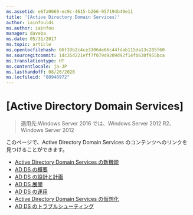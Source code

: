 ```yaml
---
ms.assetid: e6fa9069-ec9c-4615-b266-957194b49e11
title: '[Active Directory Domain Services]'
author: iainfoulds
ms.author: iainfou
manager: daveba
ms.date: 05/31/2017
ms.topic: article
ms.openlocfilehash: 66f33b2c4ce3306de66c44fdab115da13c205f60
ms.sourcegitcommit: 1dc35d221eff7f079d9209d92f14fb630f955bca
ms.translationtype: HT
ms.contentlocale: ja-JP
ms.lasthandoff: 08/26/2020
ms.locfileid: "88940972"
---
```

# <a name="active-directory-domain-services"></a>[Active Directory Domain Services]

>適用先:Windows Server 2016 では、Windows Server 2012 R2、Windows Server 2012


このページで、Active Directory Domain Services のコンテンツへのリンクを見つけることができます。


* [Active Directory Domain Services の新機能](../whats-new-active-directory-domain-services.md)
* [AD DS の概要](../ad-ds/AD-DS-Getting-Started.md)
* [AD DS の設計と計画](../ad-ds/plan/AD-DS-Design-and-Planning.md)
* [AD DS 展開](../ad-ds/deploy/AD-DS-Deployment.md)
* [AD DS の運用](../ad-ds/manage/component-updates/AD-DS-Operations.md)
* [Active Directory Domain Services の仮想化](../ad-ds/get-started/virtual-dc/Active-Directory-Domain-Services-Virtualization.md)
* [AD DS のトラブルシューティング](../ad-ds/manage/AD-DS-Troubleshooting.md)
